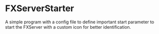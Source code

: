 # FXServerStarter
A simple program with a config file to define important start parameter to start the FXServer with a custom icon for better identification.
